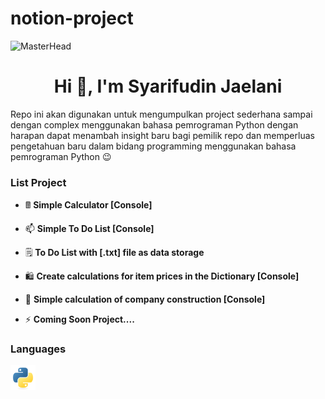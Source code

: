 # notion-project
![MasterHead](https://media.geeksforgeeks.org/wp-content/uploads/20201123152927/PythonProjects11.png)

<h1 align="center">Hi 👋, I'm Syarifudin Jaelani</h1>

<p>Repo ini akan digunakan untuk mengumpulkan project sederhana sampai dengan complex menggunakan bahasa pemrograman Python dengan harapan dapat menambah insight baru bagi pemilik repo dan memperluas pengetahuan baru dalam bidang programming menggunakan bahasa pemrograman Python 😉</p>

<h3>List Project</h3>

- 🖩 **Simple Calculator [Console]**

- 📫 **Simple To Do List [Console]**

- 🗒️  **To Do List with [.txt] file as data storage**

- 🛍 **Create calculations for item prices in the Dictionary [Console]**

- 🏢 **Simple calculation of company construction [Console]**

- ⚡ **Coming Soon Project....** 

<h3>Languages</h3>

<p align="left">
<a href="https://www.python.org" target="_blank" rel="noreferrer"> <img src="https://raw.githubusercontent.com/devicons/devicon/master/icons/python/python-original.svg" alt="python" width="40" height="40"/> </a> 
</p>
